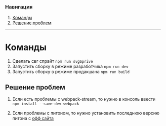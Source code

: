 ### Навигация
1. [Команды](https://github.com/Sergey250890/Gulp-2022/edit/main/README.md#%D0%BA%D0%BE%D0%BC%D0%B0%D0%BD%D0%B4%D1%8B)
2. [Решение проблем](https://github.com/Sergey250890/Gulp-2022/edit/main/README.md#%D1%80%D0%B5%D1%88%D0%B5%D0%BD%D0%B8%D0%B5-%D0%BF%D1%80%D0%BE%D0%B1%D0%BB%D0%B5%D0%BC)

____
# Команды
 1. Сделать свг спрайт ` npm run svgSprive `
 2. Запустить сборку в режиме разработчика ` npm run dev `
 3. Запустить сборку в режиме продакшана ` npm run build `

## Решение проблем
1. Если есть проблемы с webpack-stream, то нужно в консоль ввести `npm install --save-dev webpack`

2. Если проблемы с питоном, то нужно установить последнюю версию питона с [офф сайта](https://www.python.org/downloads/)

